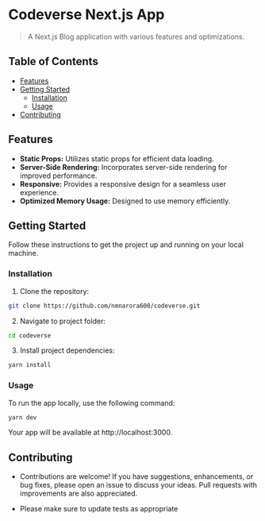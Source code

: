 # Codeverse Next.js App

> A Next.js Blog application with various features and optimizations.

## Table of Contents

- [Features](#features)
- [Getting Started](#getting-started)
  - [Installation](#installation)
  - [Usage](#usage)
- [Contributing](#contributing)

## Features

- **Static Props:** Utilizes static props for efficient data loading.
- **Server-Side Rendering:** Incorporates server-side rendering for improved performance.
- **Responsive:** Provides a responsive design for a seamless user experience.
- **Optimized Memory Usage:** Designed to use memory efficiently.

## Getting Started

Follow these instructions to get the project up and running on your local machine.

### Installation

1. Clone the repository:
```bash
git clone https://github.com/nmnarora600/codeverse.git
```

2. Navigate to project folder:
```bash
cd codeverse
```
3. Install project dependencies:
```bash
yarn install
```


### Usage
To run the app locally, use the following command:
```bash
yarn dev
```
Your app will be available at http://localhost:3000.

## Contributing
- Contributions are welcome! If you have suggestions, enhancements, or bug fixes, please open an issue to discuss your ideas. Pull requests with improvements are also appreciated.

- Please make sure to update tests as appropriate
